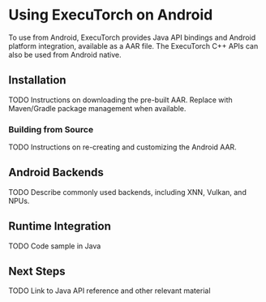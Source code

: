 # Using ExecuTorch on Android

To use from Android, ExecuTorch provides Java API bindings and Android platform integration, available as a AAR file. The ExecuTorch C++ APIs can also be used from Android native.

## Installation

TODO Instructions on downloading the pre-built AAR. Replace with Maven/Gradle package management when available.

### Building from Source

TODO Instructions on re-creating and customizing the Android AAR.

## Android Backends

TODO Describe commonly used backends, including XNN, Vulkan, and NPUs.

## Runtime Integration

TODO Code sample in Java

## Next Steps

TODO Link to Java API reference and other relevant material